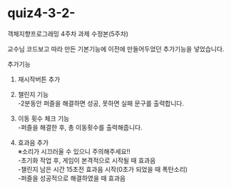 # quiz4-3-2-

객체지향프로그래밍 4주차 과제 수정본(5주차)

교수님 코드보고 따라 만든 기본기능에 이전에 만들어두었던 추가기능을 넣었습니다.

추가기능
1. 재시작버튼 추가

2. 챌린지 기능  
-2분동안 퍼즐을 해결하면 성공, 못하면 실패 문구를 출력합니다.
 
3. 이동 횟수 체크 기능  
-퍼즐을 해결한 후, 총 이동횟수를 출력해줍니다.
 
4. 효과음 추가  
 ※소리가 시끄러울 수 있으니 주의해주세요!!  
 -초기화 작업 후, 게임이 본격적으로 시작될 때 효과음  
 -챌린지 남은 시간 15초전 효과음 시작(0초가 되었을 때 폭탄소리)  
 -퍼즐을 성공적으로 해결하였을 때 효과음  
